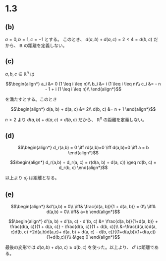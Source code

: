 # 1.3

## (b)

$a=0, b=1, c=-1$ とする。
このとき、 $d(a, b) + d(a, c) = 2 < 4 = d(b, c)$ だから、
$\mathbb{R}$ の距離を定義しない。

## (c)

$a, b, c \in \mathbb{R}^n$ は

$$\begin{align*}
a_i &= 0 (1 \leq i \leq n)\\
b_i &= i (1 \leq i \leq n)\\
c_i &= - n - 1 + i (1 \leq i \leq n)\\
\end{align*}$$

を満たすとする。このとき

$$\begin{align*} 
d(a, b) + d(a, c) &= 2\\
d(b, c) &= n + 1
\end{align*}$$

$n > 2$ より $d(a, b) + d(a, c) < d(b, c)$ だから、 $\mathbb{R}^n$ の距離を定義しない。

## (d)

$$\begin{align*} 
d_r(a,b) = 0 \iff rd(a,b)=0 \iff d(a,b)=0 \iff a = b
\end{align*}$$

$$\begin{align*} 
d_r(a,b) + d_r(a, c) = r(d(a, b) + d(a, c)) \geq rd(b, c) = d_r(b, c)
\end{align*}$$

以上より $d_r$ は距離となる。


## (e)


$$\begin{align*} 
&d'(a,b) = 0\\
\iff& \frac{d(a, b)}{1 + d(a, b)} = 0\\
\iff& d(a,b) = 0\\
\iff& a=b
\end{align*}$$

$$\begin{align*} 
d'(a, b) + d'(a, c) - d'(b, c) &= \frac{d(a, b)}{1+d(a, b)} + \frac{d(a, c)}{1 + d(a, c)} - \frac{d(b, c)}{1 + d(b, c)}\\
&=\frac{d(a,b)d(a, c)d(b, c) +2d(a,b)d(a,c)+ d(a, b) + d(a, c) - d(b, c)}{(1+d(a,b))(1+d(a,c))(1+d(b,c))}\\
&\geq 0
\end{align*}$$

最後の変形では $d(a, b) + d(a, c) \geq d(b, c)$ を使った。以上より、 $d'$ は距離である。